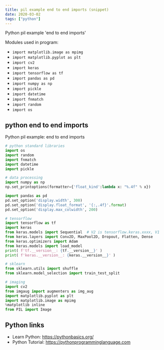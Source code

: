 ```yaml
---
title: pil example end to end imports (snippet)
date: 2020-03-02
tags: ["python"]
---
```

Python pil example 'end to end imports'


Modules used in program: 
* `import matplotlib.image as mpimg`
* `import matplotlib.pyplot as plt`
* `import cv2`
* `import keras`
* `import tensorflow as tf`
* `import pandas as pd`
* `import numpy as np`
* `import pickle`
* `import datetime`
* `import fnmatch`
* `import random`
* `import os`

## python end to end imports

Python pil example: end to end imports

```python
# python standard libraries
import os
import random
import fnmatch
import datetime
import pickle

# data processing
import numpy as np
np.set_printoptions(formatter={'float_kind':lambda x: "%.4f" % x})

import pandas as pd
pd.set_option('display.width', 300)
pd.set_option('display.float_format', '{:,.4f}'.format)
pd.set_option('display.max_colwidth', 200)

# tensorflow
import tensorflow as tf
import keras
from keras.models import Sequential  # V2 is tensorflow.keras.xxxx, V1 is keras.xxx
from keras.layers import Conv2D, MaxPool2D, Dropout, Flatten, Dense
from keras.optimizers import Adam
from keras.models import load_model
print( f'tf.__version__: {tf.__version__}' )
print( f'keras.__version__: {keras.__version__}' )

# sklearn
from sklearn.utils import shuffle
from sklearn.model_selection import train_test_split

# imaging
import cv2
from imgaug import augmenters as img_aug
import matplotlib.pyplot as plt
import matplotlib.image as mpimg
%matplotlib inline
from PIL import Image

```

## Python links

- Learn Python: https://pythonbasics.org/
- Python Tutorial: https://pythonprogramminglanguage.com
